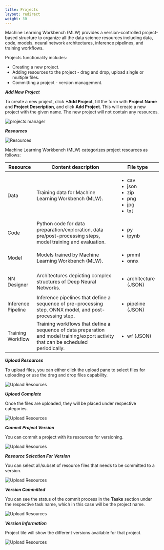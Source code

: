 ```yaml
---
title: Projects
layout: redirect
weight: 30
---
```


Machine Learning Workbench (MLW) provides a version-controlled project-based structure to organize all the data science resources including data, code, models, neural network architectures, inference pipelines, and training workflows.

Projects functionality includes:

* Creating a new project.
* Adding resources to the project - drag and drop, upload single or multiple files.
* Committing a project - version management.

***Add New Project***

To create a new project, click **+Add Project**, fill the form with **Project Name** and **Project Description**, and click **Add Project**. This will create a new project with the given name. The new project will not contain any resources.

![projects manager](/images/zementis/mlw-app-add-project.png)

***Resources***

![Resources](/images/zementis/mlw-app-project-home.png)

Machine Learning Workbench (MLW) categorizes project resources as follows:

| Resource | Content description | File type |
|-----     |-----        |-----      |
| Data | Training data for Machine Learning Workbench (MLW). | <ul><li>csv</li><li>json</li><li>zip</li><li>png</li><li>jpg</li><li>txt</li></ul> |
| Code | Python code for data preparation/exploration, data pre/post-processing steps, model training and evaluation. | <ul><li>py</li><li>ipynb</li></ul> |
| Model | Models trained by Machine Learning Workbench (MLW). | <ul><li>pmml</li><li>onnx</li></ul> |
| NN Designer | Architectures depicting complex structures of Deep Neural Networks. | <ul><li>architecture (JSON)</li></ul> |
| Inference Pipeline | Inference pipelines that define a sequence of pre-processing step, ONNX model, and post-processing step. | <ul><li>pipeline (JSON)</li></ul> |
| Training Workflow | Training workflows that define a sequence of data preparation and model training/export activity that can be scheduled periodically. | <ul><li>wf (JSON)</li></ul> |

***Upload Resources***

To upload files, you can either click the upload pane to select files for uploading or use the drag and drop files capability.

![Upload Resources](/images/zementis/mlw-app-upload-resources.png)

***Upload Complete***

Once the files are uploaded, they will be placed under respective categories.

![Upload Resources](/images/zementis/mlw-app-upload-complete.png)

***Commit Project Version***

You can commit a project with its resources for versioning.

![Upload Resources](/images/zementis/mlw-app-project-commit.png)

***Resource Selection For Version***

You can select all/subset of resource files that needs to be committed to a version.

![Upload Resources](/images/zementis/mlw-app-project-commit-select.png)

***Version Committed***

You can see the status of the commit process in the **Tasks** section under the respective task name, which in this case will be the project name.

![Upload Resources](/images/zementis/mlw-app-project-commited.png)

***Version Information***

Project tile will show the different versions available for that project.

![Upload Resources](/images/zementis/mlw-app-project-version.png)
